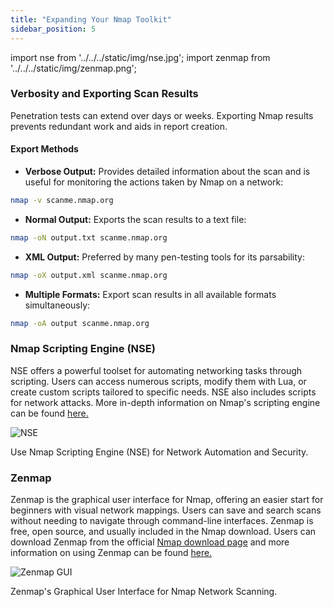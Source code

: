 ```yaml
---
title: "Expanding Your Nmap Toolkit"
sidebar_position: 5
---
```


import nse from '../../../static/img/nse.jpg';
import zenmap from '../../../static/img/zenmap.png';

### Verbosity and Exporting Scan Results

Penetration tests can extend over days or weeks. Exporting Nmap results prevents redundant work and aids in report creation.

#### Export Methods

- **Verbose Output:** Provides detailed information about the scan and is useful for monitoring the actions taken by Nmap on a network:

```bash
nmap -v scanme.nmap.org
```

- **Normal Output:** Exports the scan results to a text file:

```bash
nmap -oN output.txt scanme.nmap.org
```

- **XML Output:** Preferred by many pen-testing tools for its parsability:

```bash
nmap -oX output.xml scanme.nmap.org
```

- **Multiple Formats:** Export scan results in all available formats simultaneously:

```bash
nmap -oA output scanme.nmap.org
```

### Nmap Scripting Engine (NSE)

NSE offers a powerful toolset for automating networking tasks through scripting. Users can access numerous scripts, modify them with Lua, or create custom scripts tailored to specific needs. NSE also includes scripts for network attacks. More in-depth information on Nmap's scripting engine can be found [here.](https://nmap.org/book/nse.html)

<p>
<img src={nse} alt='NSE' style={{width: 800}}/>
<figcaption>Use Nmap Scripting Engine (NSE) for Network Automation and Security.</figcaption>
</p>

### Zenmap

Zenmap is the graphical user interface for Nmap, offering an easier start for beginners with visual network mappings. Users can save and search scans without needing to navigate through command-line interfaces. Zenmap is free, open source, and usually included in the Nmap download. Users can download Zenmap from the official [Nmap download page](https://nmap.org/download) and more information on using Zenmap can be found [here.](https://nmap.org/book/zenmap.html)

<p>
<img src={zenmap} alt='Zenmap GUI' style={{width: 600}} />
<figcaption>Zenmap's Graphical User Interface for Nmap Network Scanning.</figcaption>
</p>
